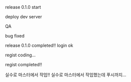 release 0.1.0 start

deploy dev server

QA

bug fixed

release 0.1.0 completed!!
login ok

regist coding...

regist completed!!

실수로 마스터에서 작업!!
실수로 마스터에서 작업했는데 푸시까지...
